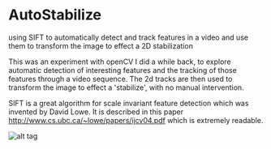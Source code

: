 AutoStabilize
=============

using SIFT to automatically detect and track features in a video and use them to transform the image to effect a 2D stabilization

This was an experiment with openCV I did a while back, to explore automatic detection of interesting features and the tracking of those features through a video sequence. The 2d tracks are then used to transform the image to effect a 'stabilize', with no manual intervention.

SIFT is a great algorithm for scale invariant feature detection which was invented by David Lowe. It is described in this paper http://www.cs.ubc.ca/~lowe/papers/ijcv04.pdf which is extremely readable.

![alt tag](https://raw.github.com/aloyisus/AutoStabilize/resize.gif)
